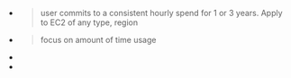 - > user commits to a consistent hourly spend for 1 or 3 years. Apply to EC2 of any type, region
- > focus on amount of time usage
-
-